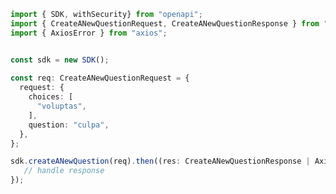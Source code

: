 <!-- Start SDK Example Usage -->
```typescript
import { SDK, withSecurity} from "openapi";
import { CreateANewQuestionRequest, CreateANewQuestionResponse } from "openapi/src/sdk/models/operations";
import { AxiosError } from "axios";


const sdk = new SDK();
    
const req: CreateANewQuestionRequest = {
  request: {
    choices: [
      "voluptas",
    ],
    question: "culpa",
  },
};

sdk.createANewQuestion(req).then((res: CreateANewQuestionResponse | AxiosError) => {
   // handle response
});
```
<!-- End SDK Example Usage -->